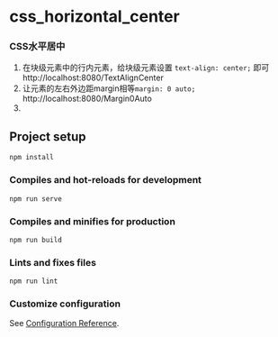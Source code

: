 # css_horizontal_center

### CSS水平居中
1. 在块级元素中的行内元素，给块级元素设置 `text-align: center;` 即可 http://localhost:8080/TextAlignCenter
2. 让元素的左右外边距margin相等`margin: 0 auto;` http://localhost:8080/Margin0Auto
3.

## Project setup
```
npm install
```

### Compiles and hot-reloads for development
```
npm run serve
```

### Compiles and minifies for production
```
npm run build
```

### Lints and fixes files
```
npm run lint
```

### Customize configuration
See [Configuration Reference](https://cli.vuejs.org/config/).
